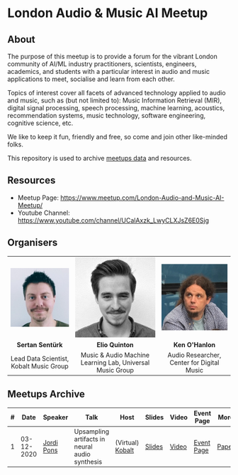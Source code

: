 # London Audio & Music AI Meetup

## About

The purpose of this meetup is to provide a forum for the vibrant London community of AI/ML industry practitioners, scientists, engineers, academics, and students with a particular interest in audio and music applications to meet, socialise and learn from each other.

Topics of interest cover all facets of advanced technology applied to audio and music, such as (but not limited to): Music Information Retrieval (MIR), digital signal processing, speech processing, machine learning, acoustics, recommendation systems, music technology, software engineering, cognitive science, etc.

We like to keep it fun, friendly and free, so come and join other like-minded folks.

This repository is used to archive [meetups data](#meetups_archive) and resources.

## Resources

* Meetup Page: https://www.meetup.com/London-Audio-and-Music-AI-Meetup/
* Youtube Channel: https://www.youtube.com/channel/UCalAxzk_LwyCLXJsZ6E0Sjg

## Organisers
| | | |
|:---:|:---:|:---:|
| ![](./images/pics/sertan.jpeg) | ![](./images/pics/elio.jpeg) | ![](./images/pics/ken.jpeg) |
| **Sertan Sentürk** | **Elio Quinton**  | **Ken O'Hanlon** |
| Lead Data Scientist, Kobalt Music Group | Music & Audio Machine Learning Lab, Universal Music Group | Audio Researcher, Center for Digital Music|


## Meetups Archive
<a name="meetups_archive"/>


| #    | Date | Speaker | Talk | Host | Slides | Video | Event Page | More | 
|------|------|---------|------|-------|--------|-------|------------|------|
|1     | 03-12-2020 | [Jordi Pons](http://www.jordipons.me) | Upsampling artifacts in neural audio synthesis | (Virtual) [Kobalt](https://www.kobaltmusic.com) | [Slides](http://jordipons.me/media/UpsamplingArtifactsNeuralAudioSynthesis.pdf) | [Video](https://youtu.be/LF7x-F8lLLA) | [Event Page](https://www.meetup.com/London-Audio-and-Music-AI-Meetup/events/274592625/) | [Paper](https://arxiv.org/abs/2010.14356) | 

